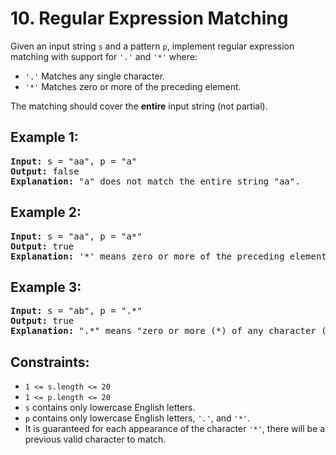 # 10. Regular Expression Matching
Given an input string `s` and a pattern `p`, implement regular expression matching with support for `'.'` and `'*'` where:
- `'.'` Matches any single character.​​​​
- `'*'` Matches zero or more of the preceding element.

The matching should cover the **entire** input string (not partial).

## Example 1:
<pre>
<b>Input:</b> s = "aa", p = "a"
<b>Output:</b> false
<b>Explanation:</b> "a" does not match the entire string "aa".
</pre>

## Example 2:
<pre>
<b>Input:</b> s = "aa", p = "a*"
<b>Output:</b> true
<b>Explanation:</b> '*' means zero or more of the preceding element, 'a'. Therefore, by repeating 'a' once, it becomes "aa".
</pre>

## Example 3:
<pre>
<b>Input:</b> s = "ab", p = ".*"
<b>Output:</b> true
<b>Explanation:</b> ".*" means "zero or more (*) of any character (.)".
</pre>

## Constraints:
- `1 <= s.length <= 20`
- `1 <= p.length <= 20`
- `s` contains only lowercase English letters.
- `p` contains only lowercase English letters, `'.'`, and `'*'`.
- It is guaranteed for each appearance of the character `'*'`, there will be a previous valid character to match.
